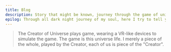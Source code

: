 ```yaml
---
title: Blog
description: Story that might be known, journey through the game of universe.
epilog: Through all dark night journey of my soul, here I try to tell you how weird energies intertwined to physical dimension and try to contact with certain pattern symbol. Are they exist outside there?
---
```


> The Creator of Universe plays game, wearing a VR-like devices to simulate the game. The game is this universe life. I merely a piece of the whole, played by the Creator, each of us is piece of the "Creator".